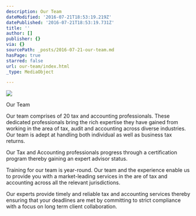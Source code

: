 ```yaml
---
description: Our Team
dateModified: '2016-07-21T18:53:19.219Z'
datePublished: '2016-07-21T18:53:19.731Z'
title: ''
author: []
publisher: {}
via: {}
sourcePath: _posts/2016-07-21-our-team.md
hasPage: true
starred: false
url: our-team/index.html
_type: MediaObject

---
```

![](https://the-grid-user-content.s3-us-west-2.amazonaws.com/471d2508-723f-4e8f-8a4d-f377203c785d.jpg)

Our Team

Our team comprises of 20 tax and accounting professionals. These dedicated professionals bring the rich expertise they have gained from working in the area of tax, audit and accounting across diverse industries. Our team is adept at handling both individual as well as business tax returns.

Our Tax and Accounting professionals progress through a certification program thereby gaining an expert advisor status.

Training for our team is year-round. Our team and the experience enable us to provide you with a market-leading services in the are of tax and accounting across all the relevant jurisdictions.

Our experts provide timely and reliable tax and accounting services thereby ensuring that your deadlines are met by committing to strict compliance with a focus on long term client collaboration.